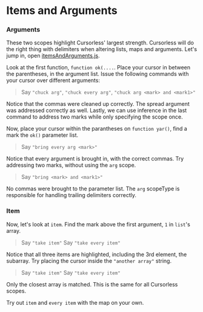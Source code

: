 # Items and Arguments

### Arguments

These two scopes highlight Cursorless' largest strength. Cursorless will do the right thing with delimiters when altering lists, maps and arguments. Let's jump in, open [itemsAndArguments.js](./itemsAndArguments.js).

Look at the first function, `function ok(....`. Place your cursor in between the parentheses, in the argument list. Issue the following commands with your cursor over different arguments:

> Say `"chuck arg"`, `"chuck every arg"`, `"chuck arg <mark> and <mark1>"`

Notice that the commas were cleaned up correctly. The spread argument was addressed correctly as well. Lastly, we can use inference in the last command to address two marks while only specifying the scope once.

Now, place your cursor within the parantheses on `function yar()`, find a mark the `ok()` parameter list.

> Say `"bring every arg <mark>"`

Notice that every argument is brought in, with the correct commas. Try addressing two marks, without using the `arg` scope.

> Say `"bring <mark> and <mark1>"`

No commas were brought to the parameter list. The `arg` scopeType is responsible for handling trailing delimiters correctly.

### Item

Now, let's look at `item`. Find the mark above the first argument, `1` in `list`'s array.

> Say `"take item"`
> Say `"take every item"`

Notice that all three items are highlighted, including the 3rd element, the subarray. Try placing the cursor inside the `"another array"` string.

> Say `"take item"`
> Say `"take every item"`

Only the closest array is matched. This is the same for all Cursorless scopes.

Try out `item` and `every item` with the map on your own.
